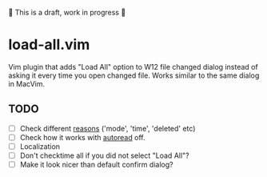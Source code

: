 🚧 This is a draft, work in progress 🚧

# load-all.vim

Vim plugin that adds "Load All" option to W12 file changed dialog instead of asking it every time you open changed file. Works similar to the same dialog in MacVim.

## TODO

- [ ] Check different [reasons](https://neovim.io/doc/user/eval.html#v:fcs_reason) ('mode', 'time', 'deleted' etc)
- [ ] Check how it works with [autoread](https://neovim.io/doc/user/options.html#'autoread') off.
- [ ] Localization
- [ ] Don't checktime all if you did not select "Load All"?
- [ ] Make it look nicer than default confirm dialog?
